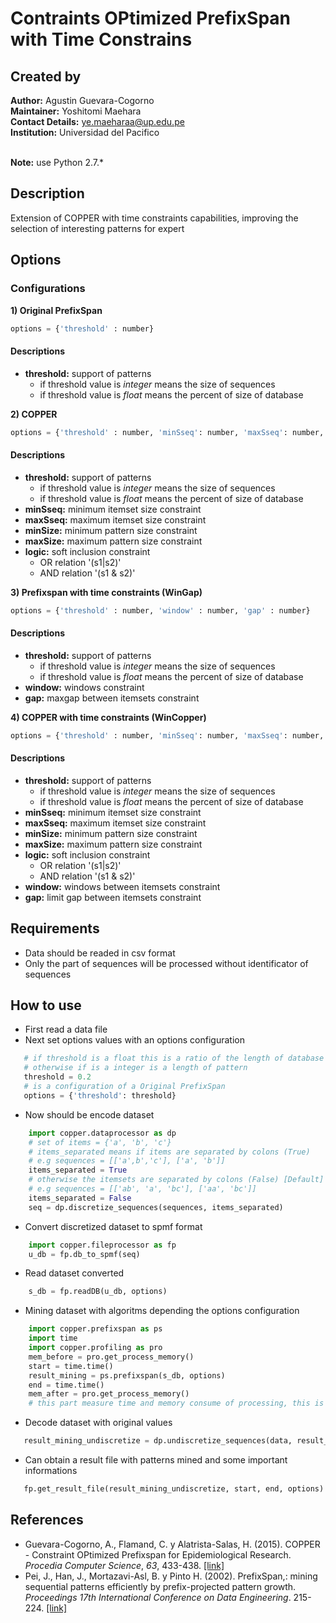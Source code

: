 # Contraints OPtimized PrefixSpan with Time Constrains

## Created by
**Author:** Agustin Guevara-Cogorno <br />
**Maintainer:** Yoshitomi Maehara <br />
**Contact Details:** ye.maeharaa@up.edu.pe <br />
**Institution:** Universidad del Pacifico
<br /><br />

**Note:** use Python 2.7.*

## Description
Extension of COPPER with time constraints capabilities, improving the selection of interesting patterns for expert

## Options
### Configurations
**1) Original PrefixSpan**
```python
options = {'threshold' : number}
```
#### Descriptions
- **threshold:** support of patterns
  * if threshold value is *integer* means the size of sequences
  * if threshold value is *float* means the percent of size of database

**2) COPPER**
```python
options = {'threshold' : number, 'minSseq': number, 'maxSseq': number, 'minSize': number, 'maxSize': number, 'logic': string}
```
#### Descriptions
- **threshold:** support of patterns
  * if threshold value is *integer* means the size of sequences
  * if threshold value is *float* means the percent of size of database
- **minSseq:**  minimum itemset size constraint
- **maxSseq:**  maximum itemset size constraint
- **minSize:**  minimum pattern size constraint
- **maxSize:**  maximum pattern size constraint
- **logic:**    soft inclusion constraint
  * OR relation '(s1|s2)'
  * AND relation '(s1 & s2)'

**3) Prefixspan with time constraints (WinGap)**
```python
options = {'threshold' : number, 'window' : number, 'gap' : number}
```
#### Descriptions
- **threshold:** support of patterns
  * if threshold value is *integer* means the size of sequences
  * if threshold value is *float* means the percent of size of database
- **window:**   windows constraint
- **gap:**      maxgap between itemsets constraint

**4) COPPER with time constraints (WinCopper)**
```python
options = {'threshold' : number, 'minSseq': number, 'maxSseq': number, 'minSize': number, 'maxSize': number, 'window' : number, 'gap' : number, 'logic': string}
```
#### Descriptions
- **threshold:** support of patterns
  * if threshold value is *integer* means the size of sequences
  * if threshold value is *float* means the percent of size of database
- **minSseq:**  minimum itemset size constraint
- **maxSseq:**  maximum itemset size constraint
- **minSize:**  minimum pattern size constraint
- **maxSize:**  maximum pattern size constraint
- **logic:**    soft inclusion constraint
  * OR relation '(s1|s2)'
  * AND relation '(s1 & s2)'
- **window:**   windows between itemsets constraint 
- **gap:**      limit gap between itemsets constraint

## Requirements
- Data should be readed in csv format
- Only the part of sequences will be processed without identificator of sequences

## How to use
- First read a data file
- Next set options values with an options configuration
```python
   # if threshold is a float this is a ratio of the length of database
   # otherwise if is a integer is a length of pattern
   threshold = 0.2
   # is a configuration of a Original PrefixSpan
   options = {'threshold': threshold}
```
- Now should be encode dataset

```python
    import copper.dataprocessor as dp
    # set of items = {'a', 'b', 'c'}
    # items_separated means if items are separated by colons (True)
    # e.g sequences = [['a',b','c'], ['a', 'b']]
    items_separated = True
    # otherwise the itemsets are separated by colons (False) [Default]
    # e.g sequences = [['ab', 'a', 'bc'], ['aa', 'bc']]
    items_separated = False
    seq = dp.discretize_sequences(sequences, items_separated)
```

- Convert discretized dataset to spmf format

```python
    import copper.fileprocessor as fp
    u_db = fp.db_to_spmf(seq)
```

- Read dataset converted

```python
    s_db = fp.readDB(u_db, options)
```

- Mining dataset with algoritms depending the options configuration

```python
    import copper.prefixspan as ps
    import time
    import copper.profiling as pro
    mem_before = pro.get_process_memory()
    start = time.time()
    result_mining = ps.prefixspan(s_db, options)
    end = time.time()
    mem_after = pro.get_process_memory()
    # this part measure time and memory consume of processing, this is optional
```

- Decode dataset with original values

```python
   result_mining_undiscretize = dp.undiscretize_sequences(data, result_mining)
```

- Can obtain a result file with patterns mined and some important informations

```python
   fp.get_result_file(result_mining_undiscretize, start, end, options)
```

## References
- Guevara-Cogorno, A., Flamand, C. y Alatrista-Salas, H. (2015). COPPER - Constraint OPtimized Prefixspan for Epidemiological Research. *Procedia Computer Science*, *63*, 433-438.  [[link]](http://www.sciencedirect.com/science/article/pii/S1877050915024990)
- Pei, J., Han, J., Mortazavi-Asl, B. y Pinto H. (2002). PrefixSpan,: mining sequential patterns efficiently by prefix-projected pattern growth. *Proceedings 17th International Conference on Data Engineering*. 215-224. [ [link]](http://jayurbain.com/msoe/cs498-datamining/prefixspan_mining_sequential_patterns_by_prefix_projected_growth.pdf)
